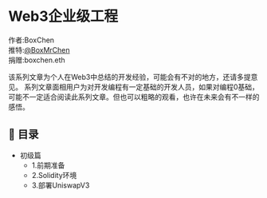 # Web3企业级工程
作者:BoxChen  
推特:[@BoxMrChen](https://twitter.com/BoxMrChen)  
捐赠:boxchen.eth  

该系列文章为个人在Web3中总结的开发经验，可能会有不对的地方，还请多提意见。
系列文章面相用户为对开发编程有一定基础的开发人员，如果对编程0基础，可能不一定适合阅读此系列文章。但也可以粗略的观看，也许在未来会有不一样的感悟。

## 📖 目录
- 初级篇
  - 1.前期准备
  - 2.Solidity环境
  - 3.部署UniswapV3